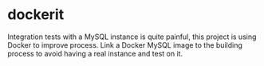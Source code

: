 # dockerit

Integration tests with a MySQL instance is quite painful, this project is using Docker to improve process.
Link a Docker MySQL image to the building process to avoid having a real instance and test on it.